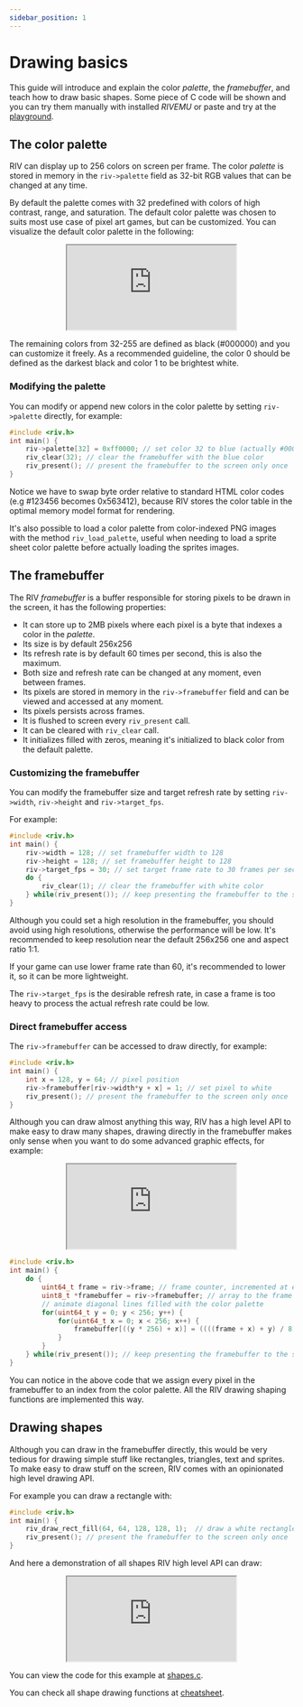 ```yaml
---
sidebar_position: 1
---
```


# Drawing basics

This guide will introduce and explain the color *palette*, the *framebuffer*,
and teach how to draw basic shapes.
Some piece of C code will be shown and you can try them manually with installed *RIVEMU*
or paste and try at the [playground](/playground).

## The color palette

RIV can display up to 256 colors on screen per frame.
The color *palette* is stored in memory in the `riv->palette` field
as 32-bit RGB values that can be changed at any time.

By default the palette comes with 32 predefined with colors
of high contrast, range, and saturation.
The default color palette was chosen to suits most use case
of pixel art games, but can be customized.
You can visualize the default color palette in the following:

<div align="center"><iframe src="https://emulator.rives.io/?-no-audio&-stop-frame=1#nocontrols=true&autoplay=true&cartridge=cartridges/palette.sqfs" allowFullScreen className="rivemu-compact-frame"></iframe></div>

The remaining colors from 32-255 are defined as black (#000000) and you can customize it freely.
As a recommended guideline, the color 0 should be defined as the darkest black and color 1 to be brightest white.

### Modifying the palette

You can modify or append new colors in the color palette by setting `riv->palette` directly, for example:

```cpp
#include <riv.h>
int main() {
    riv->palette[32] = 0xff0000; // set color 32 to blue (actually #0000ff in HTML color code convention)
    riv_clear(32); // clear the framebuffer with the blue color
    riv_present(); // present the framebuffer to the screen only once
}
```

Notice we have to swap byte order relative to standard HTML color codes (e.g #123456 becomes 0x563412),
because RIV stores the color table in the optimal memory model format for rendering.

It's also possible to load a color palette from color-indexed PNG images
with the method `riv_load_palette`,
useful when needing to load a sprite sheet color palette before actually loading the sprites images.

## The framebuffer

The RIV *framebuffer* is a buffer responsible for storing pixels to be drawn in the screen, it has the following properties:
- It can store up to 2MB pixels where each pixel is a byte that indexes a color in the *palette*.
- Its size is by default 256x256
- Its refresh rate is by default 60 times per second, this is also the maximum.
- Both size and refresh rate can be changed at any moment, even between frames.
- Its pixels are stored in memory in the `riv->framebuffer` field and can be viewed and accessed at any moment.
- Its pixels persists across frames.
- It is flushed to screen every `riv_present` call.
- It can be cleared with `riv_clear` call.
- It initializes filled with zeros, meaning it's initialized to black color from the default palette.

### Customizing the framebuffer

You can modify the framebuffer size and target refresh rate by setting
`riv->width`, `riv->height` and `riv->target_fps`.

For example:

```cpp
#include <riv.h>
int main() {
    riv->width = 128; // set framebuffer width to 128
    riv->height = 128; // set framebuffer height to 128
    riv->target_fps = 30; // set target frame rate to 30 frames per second
    do {
        riv_clear(1); // clear the framebuffer with white color
    } while(riv_present()); // keep presenting the framebuffer to the screen
}
```

Although you could set a high resolution in the framebuffer,
you should avoid using high resolutions,
otherwise the performance will be low.
It's recommended to keep resolution near the default 256x256 one and aspect ratio 1:1.

If your game can use lower frame rate than 60, it's recommended to lower it,
so it can be more lightweight.

The `riv->target_fps` is the desirable refresh rate,
in case a frame is too heavy to process the actual refresh rate could be low.

### Direct framebuffer access

The `riv->framebuffer` can be accessed to draw directly, for example:

```cpp
#include <riv.h>
int main() {
    int x = 128, y = 64; // pixel position
    riv->framebuffer[riv->width*y + x] = 1; // set pixel to white
    riv_present(); // present the framebuffer to the screen only once
}
```

Although you can draw almost anything this way,
RIV has a high level API to make easy to draw many shapes,
drawing directly in the framebuffer makes only sense when you want to do
some advanced graphic effects, for example:

<div align="center"><iframe src="https://emulator.rives.io/?-stop-frame=300#cartridge=cartridges/lines.sqfs&simple=true" allowFullScreen className="rivemu-frame"></iframe></div>

```cpp
#include <riv.h>
int main() {
    do {
        uint64_t frame = riv->frame; // frame counter, incremented at every frame
        uint8_t *framebuffer = riv->framebuffer; // array to the frame buffer
        // animate diagonal lines filled with the color palette
        for(uint64_t y = 0; y < 256; y++) {
            for(uint64_t x = 0; x < 256; x++) {
                framebuffer[((y * 256) + x)] = ((((frame + x) + y) / 8) % 32);
            }
        }
    } while(riv_present()); // keep presenting the framebuffer to the screen
}
```

You can notice in the above code that we assign every pixel in the framebuffer to an index
from the color palette. All the RIV drawing shaping functions are implemented this way.

## Drawing shapes

Although you can draw in the framebuffer directly,
this would be very tedious for drawing simple stuff like rectangles, triangles, text and sprites.
To make easy to draw stuff on the screen, RIV comes with an opinionated high level drawing API.

For example you can draw a rectangle with:

```cpp
#include <riv.h>
int main() {
    riv_draw_rect_fill(64, 64, 128, 128, 1);  // draw a white rectangle in the framebuffer center
    riv_present(); // present the framebuffer to the screen only once
}
```

And here a demonstration of all shapes RIV high level API can draw:

<div align="center"><iframe src="https://emulator.rives.io/#cartridge=cartridges/shapes.sqfs" allowFullScreen className="rivemu-frame"></iframe></div>

You can view the code for this example at
[shapes.c](https://github.com/rives-io/riv/blob/main/demos/tools/shapes.c).

You can check all shape drawing functions at
[cheatsheet](../cheatsheet#drawing).
